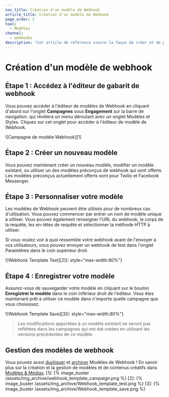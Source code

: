 ```yaml
---
nav_title: Création d'un modèle de Webhook
article_title: Création d'un modèle de Webhook
page_order: 2
tool:
  - Modèles
channel:
  - webhooks
description: "Cet article de référence couvre la façon de créer et de personnaliser des modèles de webhook pour une utilisation ultérieure au sein de la plateforme Braze."
---
```


# Création d'un modèle de webhook

## Étape 1 : Accédez à l'éditeur de gabarit de webhook

Vous pouvez accéder à l'éditeur de modèles de Webhook en cliquant d'abord sur l'onglet **Campagnes** sous **Engagement** sur la barre de navigation. qui révélera un menu déroulant avec un onglet Modèles et Styles.  Cliquez sur cet onglet pour accéder à l'éditeur de modèle de Webhook.

!\[Campagne de modèle Webhook\]\[1\]

## Étape 2 : Créer un nouveau modèle

Vous pouvez maintenant créer un nouveau modèle, modifier un modèle existant, ou utiliser un des modèles préconçus de webhook qui sont offerts.  Les modèles préconçus actuellement offerts sont pour Twilio et Facebook Messenger.

## Étape 3 : Personnaliser votre modèle

Les modèles de Webhook peuvent être utilisés pour de nombreux cas d'utilisation.  Vous pouvez commencer par entrer un nom de modèle unique à utiliser.  Vous pouvez également renseigner l'URL du webhook, le corps de la requête, les en-têtes de requête et sélectionner la méthode HTTP à utiliser.

Si vous voulez voir à quoi ressemble votre webhook avant de l'envoyer à vos utilisateurs, vous pouvez envoyer un webhook de test dans l'onglet Paramètres dans le coin supérieur droit.

!\[Webhook Template Test\]\[2\]{: style="max-width:80%"}

## Étape 4 : Enregistrer votre modèle

Assurez-vous de sauvegarder votre modèle en cliquant sur le bouton **Enregistrer le modèle** dans le coin inférieur droit de l'éditeur. Vous êtes maintenant prêt à utiliser ce modèle dans n'importe quelle campagne que vous choisissez.

!\[Webhook Template Save\]\[3\]{: style="max-width:80%"}

> Les modifications apportées à un modèle existant ne seront pas reflétées dans les campagnes qui ont été créées en utilisant les versions précédentes de ce modèle.

## Gestion des modèles de webhook

Vous pouvez aussi [dupliquer]({{site.baseurl}}/user_guide/engagement_tools/templates_and_media/duplicate/) et [archiver]({{site.baseurl}}/user_guide/engagement_tools/templates_and_media/archive/) Modèles de Webhook ! En savoir plus sur la création et la gestion de modèles et de contenus créatifs dans [Modèles & Médias]({{site.baseurl}}/user_guide/engagement_tools/templates_and_media/).
[1]: {% image_buster /assets/img_archive/webhook_template_campaign.png %} [2]: {% image_buster /assets/img_archive/Webhook_template_test.png %} [3]: {% image_buster /assets/img_archive/Webhook_template_save.png %}
